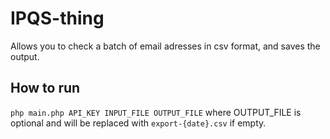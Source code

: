 # IPQS-thing

Allows you to check a batch of email adresses in csv format, and saves the output.

## How to run

`php main.php API_KEY INPUT_FILE OUTPUT_FILE` where OUTPUT_FILE is optional and will be replaced with `export-{date}.csv` if empty.